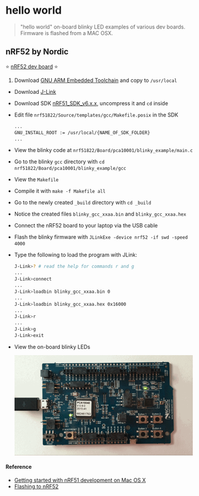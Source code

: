 # hello world

> "hello world" on-board blinky LED examples of various dev boards. Firmware is flashed from a MAC OSX.

## nRF52 by Nordic

:star: [nRF52 dev board](https://www.nordicsemi.com/eng/Products/Bluetooth-low-energy/nRF52-DK) :star:

1. Download [GNU ARM Embedded Toolchain](https://launchpad.net/gcc-arm-embedded) and copy to `/usr/local`
- Download [J-Link](https://www.segger.com/downloads/jlink)
- Download SDK [nRF51_SDK_v6.x.x](http://developer.nordicsemi.com/nRF5_SDK/), uncompress it and `cd` inside
- Edit file `nrf51822/Source/templates/gcc/Makefile.posix` in the SDK

  ```sh
  ...
  GNU_INSTALL_ROOT := /usr/local/{NAME_OF_SDK_FOLDER}
  ...
  ```
- View the blinky code at `nrf51822/Board/pca10001/blinky_example/main.c`
- Go to the blinky `gcc` directory with `cd nrf51822/Board/pca10001/blinky_example/gcc`
- View the `Makefile`
- Compile it with `make -f Makefile all`
- Go to the newly created `_build` directory with `cd _build`
- Notice the created files `blinky_gcc_xxaa.bin` and `blinky_gcc_xxaa.hex`
- Connect the nRF52 board to your laptop via the USB cable
- Flash the blinky firmware with `JLinkExe -device nrf52 -if swd -speed 4000`
- Type the following to load the program with JLink:

  ```sh
  J-Link>? # read the help for commands r and g
  ...
  J-Link>connect
  ...
  J-Link>loadbin blinky_gcc_xxaa.bin 0
  ...
  J-Link>loadbin blinky_gcc_xxaa.hex 0x16000
  ...
  J-Link>r
  ...
  J-Link>g
  J-Link>exit
  ```
- View the on-board blinky LEDs

  ![](img/nrf52.gif)

#### Reference

- [Getting started with nRF51 development on Mac OS X](https://devzone.nordicsemi.com/blogs/22/getting-started-with-nrf51-development-on-mac-os-x)
- [Flashing to nRF52](https://devzone.nordicsemi.com/question/65980/flashing-to-nrf52/)
